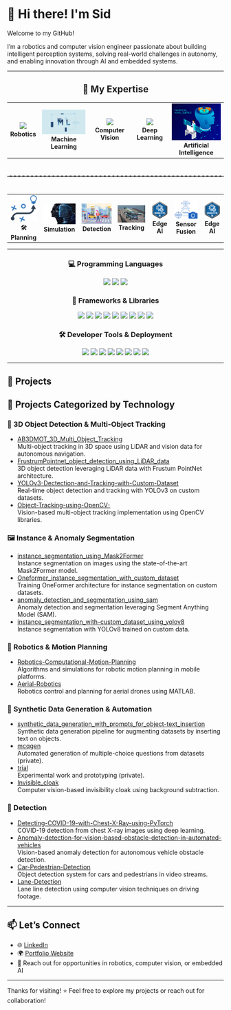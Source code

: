# 👋 Hi there! I'm Sid

Welcome to my GitHub!

I’m a robotics and computer vision engineer passionate about building intelligent perception systems, solving real-world challenges in autonomy, and enabling innovation through AI and embedded systems.

---
<!-- 🚀 Expertise Domains -->
<h2 align="center">🧠 My Expertise</h2>

<table align="center">
  <tr>
    <td align="center">
      <img src="logos/gif/robotics.gif" width="180"/><br/>
      <b> Robotics</b>
    </td>
    <td align="center">
      <img src="logos/gif/ml.gif" width="180"/><br/>
      <b> Machine Learning</b>
    </td>
    <td align="center">
      <img src="logos/gif/computer_vision.gif" width="180"/><br/>
      <b>Computer Vision</b>
    </td>
    <td align="center">
      <img src="logos/gif/deep_learning.gif" width="180"/><br/>
      <b>Deep Learning</b>
    </td>
    <td align="center">
      <img src="logos/gif/AI.gif" width="180"/><br/>
      <b>Artificial Intelligence</b>
    </td>
  </tr>
</table>

<hr style="border-top: 2px dashed #bbb; margin: 40px 0;" />

<!-- 🔍 Subdomains -->
<table align="center">
  <tr>
    <td align="center">
      <img src="logos/path_planning.png" width="100"/><br/>
      <b>🛠Planning</b>
    </td>
    <td align="center">
      <img src="logos/digital-twin.jpg" width="120"/><br/>
      <b>Simulation</b>
    </td>
    <td align="center">
      <img src="logos/detection.png" width="120"/><br/>
      <b>Detection</b>
    </td>
    <td align="center">
      <img src="logos/tracking.jpg" width="120"/><br/>
      <b>Tracking</b>
       </td>
    <td align="center">
      <img src="logos/Embeded.png" width="120"/><br/>
      <b>Edge AI</b>
    </td>
    </td>
    <td align="center">
      <img src="logos/sensor_fusion.svg" width="120"/><br/>
      <b>Sensor Fusion</b>
    </td>
    <td align="center">
      <img src="logos/Embeded.png" width="120"/><br/>
      <b>Edge AI</b>
    </td>
  </tr>
</table>

---

<!-- Row 1: Programming Languages -->
<h3 align="center">💻 Programming Languages</h3>

<p align="center">
  <img src="https://img.shields.io/badge/Python-3776AB?style=for-the-badge&logo=python&logoColor=white" />
  <img src="https://img.shields.io/badge/C++-00599C?style=for-the-badge&logo=c%2B%2B&logoColor=white" />
  <img src="https://img.shields.io/badge/Ruby-CC342D?style=for-the-badge&logo=ruby&logoColor=white" />
</p>

<!-- Row 2: Libraries & Frameworks -->
<h3 align="center">🧠 Frameworks & Libraries</h3>

<p align="center">
  <img src="https://img.shields.io/badge/ROS-22314E?style=for-the-badge&logo=ros&logoColor=white" />
  <img src="https://img.shields.io/badge/ROCK-0B0C10?style=for-the-badge" />
  <img src="https://img.shields.io/badge/TensorFlow-FF6F00?style=for-the-badge&logo=tensorflow&logoColor=white" />
  <img src="https://img.shields.io/badge/PyTorch-EE4C2C?style=for-the-badge&logo=pytorch&logoColor=white" />
  <img src="https://img.shields.io/badge/Keras-D00000?style=for-the-badge&logo=keras&logoColor=white" />
  <img src="https://img.shields.io/badge/scikit--learn-F7931E?style=for-the-badge&logo=scikit-learn&logoColor=white" />
  <img src="https://img.shields.io/badge/OpenCV-5C3EE8?style=for-the-badge&logo=opencv&logoColor=white" />
  <img src="https://img.shields.io/badge/ONNX-1C1C1C?style=for-the-badge" />
  <img src="https://img.shields.io/badge/CUDA-76B900?style=for-the-badge&logo=nvidia&logoColor=white" />
</p>

<!-- Row 3: Tools & Deployment -->
<h3 align="center">🛠️ Developer Tools & Deployment</h3>

<p align="center">
  <img src="https://img.shields.io/badge/Linux-FCC624?style=for-the-badge&logo=linux&logoColor=black" />
  <img src="https://img.shields.io/badge/Git-F05032?style=for-the-badge&logo=git&logoColor=white" />
  <img src="https://img.shields.io/badge/Docker-2496ED?style=for-the-badge&logo=docker&logoColor=white" />
  <img src="https://img.shields.io/badge/Gazebo-0077C5?style=for-the-badge" />
  <img src="https://img.shields.io/badge/AutoML-FFBB00?style=for-the-badge" />
  <img src="https://img.shields.io/badge/Jetson-76B900?style=for-the-badge&logo=nvidia&logoColor=white" />
  <img src="https://img.shields.io/badge/FPGA-0081CB?style=for-the-badge" />
  <img src="https://img.shields.io/badge/CI--CD-0A0A0A?style=for-the-badge&logo=githubactions&logoColor=white" />
</p>

---

## 🚀 Projects

## 📂 Projects Categorized by Technology

### 🎯 3D Object Detection & Multi-Object Tracking
- [AB3DMOT_3D_Multi_Object_Tracking](https://github.com/yourusername/AB3DMOT_3D_Multi_Object_Tracking)  
  Multi-object tracking in 3D space using LiDAR and vision data for autonomous navigation.
- [FrustrumPointnet_object_detection_using_LiDAR_data](https://github.com/yourusername/FrustrumPointnet_object_detection_using_LiDAR_data)  
  3D object detection leveraging LiDAR data with Frustum PointNet architecture.
- [YOLOv3-Dectection-and-Tracking-with-Custom-Dataset](https://github.com/yourusername/YOLOv3-Dectection-and-Tracking-with-Custom-Dataset)  
  Real-time object detection and tracking with YOLOv3 on custom datasets.
- [Object-Tracking-using-OpenCV-](https://github.com/yourusername/Object-Tracking-using-OpenCV-)  
  Vision-based multi-object tracking implementation using OpenCV libraries.

### 🖼️ Instance & Anomaly Segmentation
- [instance_segmentation_using_Mask2Former](https://github.com/yourusername/instance_segmentation_using_Mask2Former)  
  Instance segmentation on images using the state-of-the-art Mask2Former model.
- [Oneformer_instance_segmentation_with_custom_dataset](https://github.com/yourusername/Oneformer_instance_segmentation_with_custom_dataset)  
  Training OneFormer architecture for instance segmentation on custom datasets.
- [anomaly_detection_and_segmentation_using_sam](https://github.com/yourusername/anomaly_detection_and_segmentation_using_sam)  
  Anomaly detection and segmentation leveraging Segment Anything Model (SAM).
- [instance_segmentation_with-custom_dataset_using_yolov8](https://github.com/yourusername/instance_segmentation_with-custom_dataset_using_yolov8)  
  Instance segmentation with YOLOv8 trained on custom data.

### 🤖 Robotics & Motion Planning
- [Robotics-Computational-Motion-Planning](https://github.com/yourusername/Robotics-Computational-Motion-Planning)  
  Algorithms and simulations for robotic motion planning in mobile platforms.
- [Aerial-Robotics](https://github.com/yourusername/Aerial-Robotics)  
  Robotics control and planning for aerial drones using MATLAB.



### 🧠 Synthetic Data Generation & Automation
- [synthetic_data_generation_with_prompts_for_object-text_insertion](https://github.com/yourusername/synthetic_data_generation_with_prompts_for_object-text_insertion)  
  Synthetic data generation pipeline for augmenting datasets by inserting text on objects.
- [mcqgen](https://github.com/yourusername/mcqgen)  
  Automated generation of multiple-choice questions from datasets (private).
- [trial](https://github.com/yourusername/trial)  
  Experimental work and prototyping (private).
- [Invisible_cloak](https://github.com/yourusername/Invisible_cloak)  
  Computer vision-based invisibility cloak using background subtraction.

### 🏥 Detection
- [Detecting-COVID-19-with-Chest-X-Ray-using-PyTorch](https://github.com/yourusername/Detecting-COVID-19-with-Chest-X-Ray-using-PyTorch)  
  COVID-19 detection from chest X-ray images using deep learning.
- [Anomaly-detection-for-vision-based-obstacle-detection-in-automated-vehicles](https://github.com/yourusername/Anomaly-detection-for-vision-based-obstacle-detection-in-automated-vehicles)  
  Vision-based anomaly detection for autonomous vehicle obstacle detection.
- [Car-Pedestrian-Detection](https://github.com/yourusername/Car-Pedestrian-Detection)  
  Object detection system for cars and pedestrians in video streams.
- [Lane-Detection](https://github.com/yourusername/Lane-Detection)  
  Lane line detection using computer vision techniques on driving footage.

---

## 📫 Let’s Connect

- 🌐 [LinkedIn](https://linkedin.com/in/yourprofile)
- 🌍 [Portfolio Website](https://yourwebsite.com)
- 📨 Reach out for opportunities in robotics, computer vision, or embedded AI

---

Thanks for visiting! ⭐ Feel free to explore my projects or reach out for collaboration!
